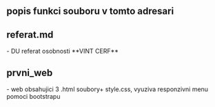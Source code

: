 ## popis funkci souboru v tomto adresari 

## referat.md
<p> - DU referat osobnosti **VINT CERF** </p>

## prvni_web 
<p> - web obsahujici 3 .html soubory+ style.css, vyuziva responzivni menu pomoci bootstrapu </p>
